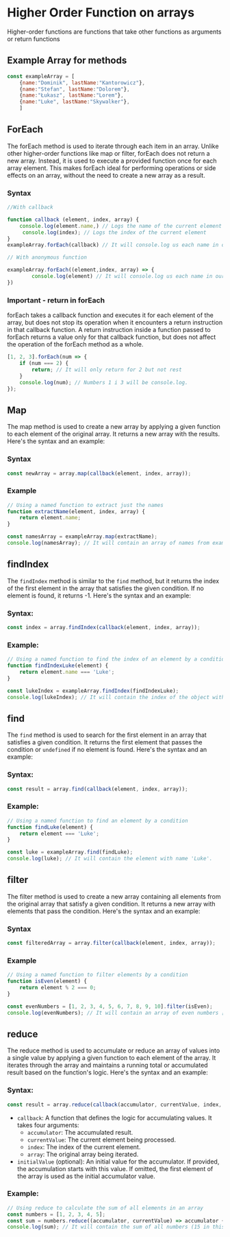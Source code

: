 # Higher Order Function on arrays 
Higher-order functions are functions that take other functions as arguments or return functions


## Example Array for methods 
```js
const exampleArray = [
    {name:"Dominik", lastName:"Kantorowicz"},
    {name:"Stefan", lastName:"Dolorem"},
    {name:"Łukasz", lastName:"Lorem"},
    {name:"Luke", lastName:"Skywalker"},
    ]

```
## ForEach 
The forEach method is used to iterate through each item in an array. Unlike other higher-order functions like map or filter, forEach does not return a new array. Instead, it is used to execute a provided function once for each array element. This makes forEach ideal for performing operations or side effects on an array, without the need to create a new array as a result.

### Syntax 
```js
//With callback

function callback (element, index, array) {
    console.log(element.name,) // Logs the name of the current element
     console.log(index); // Logs the index of the current element
}
exampleArray.forEach(callback) // It will console.log us each name in our array of object 

// With anonymous function 

exampleArray.forEach((element,index, array) => {
        console.log(element) // It will console.log us each name in our array of object 
})
```

### Important - return in forEach 
forEach takes a callback function and executes it for each element of the array, but does not stop its operation when it encounters a return instruction in that callback function. A return instruction inside a function passed to forEach returns a value only for that callback function, but does not affect the operation of the forEach method as a whole.

```js
[1, 2, 3].forEach(num => {
    if (num === 2) {
        return; // It will only return for 2 but not rest
    }
    console.log(num); // Numbers 1 i 3 will be console.log.
});
```

## Map 
The map method is used to create a new array by applying a given function to each element of the original array. It returns a new array with the results. Here's the syntax and an example: 

### Syntax 
```js
const newArray = array.map(callback(element, index, array));

```

### Example 
```js
// Using a named function to extract just the names
function extractName(element, index, array) {
    return element.name;
}

const namesArray = exampleArray.map(extractName);
console.log(namesArray); // It will contain an array of names from exampleArray.

```


## findIndex
The `findIndex` method is similar to the `find` method, but it returns the index of the first element in the array that satisfies the given condition. If no element is found, it returns -1. Here's the syntax and an example:

### Syntax:
```js
const index = array.findIndex(callback(element, index, array));
```
### Example:
```js
// Using a named function to find the index of an element by a condition
function findIndexLuke(element) {
    return element.name === 'Luke';
}

const lukeIndex = exampleArray.findIndex(findIndexLuke);
console.log(lukeIndex); // It will contain the index of the object with name 'Luke'.
```

## find 

The `find` method is used to search for the first element in an array that satisfies a given condition. It returns the first element that passes the condition or `undefined` if no element is found. Here's the syntax and an example:

### Syntax:
```js
const result = array.find(callback(element, index, array));
```
### Example:
```js
// Using a named function to find an element by a condition
function findLuke(element) {
    return element === 'Luke';
}

const luke = exampleArray.find(findLuke);
console.log(luke); // It will contain the element with name 'Luke'.

```

## filter 
The filter method is used to create a new array containing all elements from the original array that satisfy a given condition. It returns a new array with elements that pass the condition. Here's the syntax and an example:

### Syntax
```js
const filteredArray = array.filter(callback(element, index, array));
```

### Example 
```js
// Using a named function to filter elements by a condition
function isEven(element) {
    return element % 2 === 0;
}

const evenNumbers = [1, 2, 3, 4, 5, 6, 7, 8, 9, 10].filter(isEven);
console.log(evenNumbers); // It will contain an array of even numbers [2, 4, 6, 8, 10].

```

## reduce 
The reduce method is used to accumulate or reduce an array of values into a single value by applying a given function to each element of the array. It iterates through the array and maintains a running total or accumulated result based on the function's logic. Here's the syntax and an example:

### Syntax: 
```js
const result = array.reduce(callback(accumulator, currentValue, index, array), initialValue);

```
-   `callback`: A function that defines the logic for accumulating values. It takes four arguments:
    -   `accumulator`: The accumulated result.
    -   `currentValue`: The current element being processed.
    -   `index`: The index of the current element.
    -   `array`: The original array being iterated.
-   `initialValue` (optional): An initial value for the accumulator. If provided, the accumulation starts with this value. If omitted, the first element of the array is used as the initial accumulator value.

### Example: 
```js
// Using reduce to calculate the sum of all elements in an array
const numbers = [1, 2, 3, 4, 5];
const sum = numbers.reduce((accumulator, currentValue) => accumulator + currentValue, 0);
console.log(sum); // It will contain the sum of all numbers (15 in this case).

```